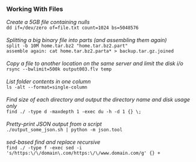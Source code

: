 ### Working With Files

*Create a 5GB file containing nulls*<br>
```dd if=/dev/zero of=file.txt count=1024 bs=5048576```<br>
<br>
*Splitting a big binary file into parts (and assembling them again)*<br>
```split -b 10M home.tar.bz2 "home.tar.bz2.part"```<br>
```assemble again: cat home.tar.bz2.parta* > backup.tar.gz.joined```<br>
<br>
*Copy a file to another location on the same server and limit the disk i/o*<br>
```rsync --bwlimit=500k output003.flv temp```<br>
<br>
*List folder contents in one column*<br>
```ls -alt --format=single-column```<br>
<br>
*Find size of each directory and output the directory name and disk usage only*<br>
```find ./ -type d -maxdepth 1 -exec du -h -d 1 {} \;```<br>
<br>
*Pretty-print JSON output from a script*<br>
```./output_some_json.sh | python -m json.tool```<br>
<br>
*sed-based find and replace recursive*<br>
```find ./ -type f -exec sed -i 's/https:\/\/domain\.com/https:\/\/www.domain.com/g' {} +```<br>
<br>
